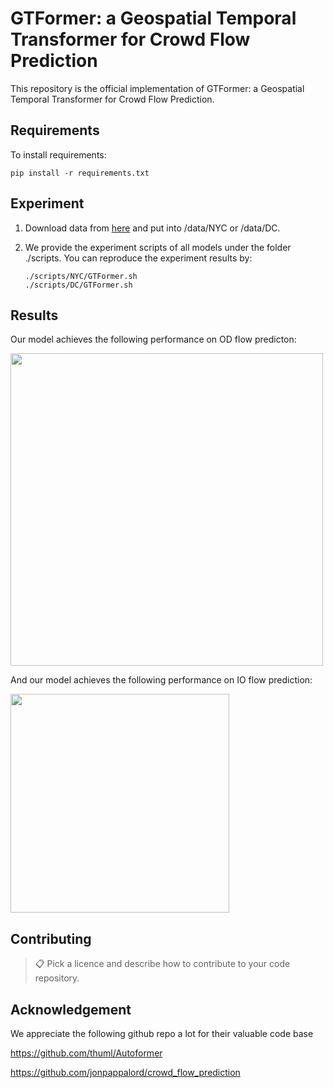 # GTFormer: a Geospatial Temporal Transformer for Crowd Flow Prediction

This repository is the official implementation of GTFormer: a Geospatial Temporal Transformer for Crowd Flow Prediction. 


## Requirements

To install requirements:

```setup
pip install -r requirements.txt
```

## Experiment

1. Download data from [here](https://drive.google.com/drive/folders/1B9WRpkfHn48VfkaHjnErgQ5yb8Vv6PSj?usp=drive_link) and put into /data/NYC or /data/DC.


2. We provide the experiment scripts of all models under the folder ./scripts. You can reproduce the experiment results by:
   ```
   ./scripts/NYC/GTFormer.sh
   ./scripts/DC/GTFormer.sh
   ``` 


## Results

Our model achieves the following performance on OD flow predicton:

<img src="https://github.com/kodakoda-koda/GTFormer/assets/87755637/e18d0a43-036a-480a-b471-6adaac0bf04b" width="500">

And our model achieves the following performance on IO flow prediction:

<img src="https://github.com/kodakoda-koda/GTFormer/assets/87755637/e312dca7-7198-4d86-a21e-5b01fd521175" width="350">


## Contributing

>📋  Pick a licence and describe how to contribute to your code repository.

## Acknowledgement

We appreciate the following github repo a lot for their valuable code base

https://github.com/thuml/Autoformer

https://github.com/jonpappalord/crowd_flow_prediction
